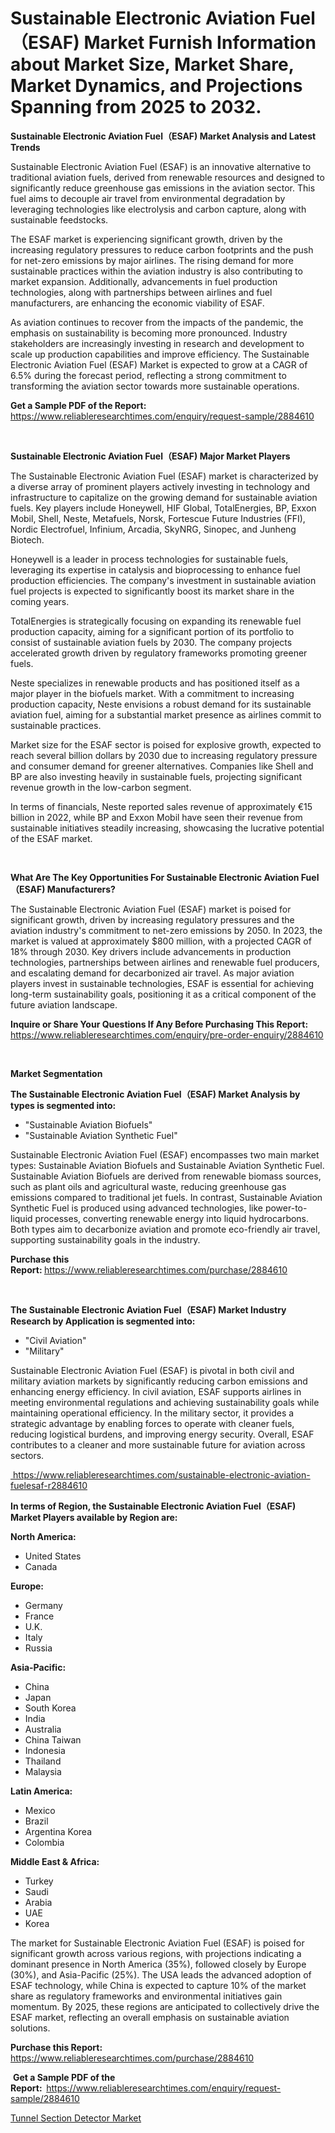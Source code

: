 <p><h1>Sustainable Electronic Aviation Fuel（ESAF) Market Furnish Information about Market Size, Market Share, Market Dynamics, and Projections Spanning from 2025 to 2032.</h1></p><p><strong>Sustainable Electronic Aviation Fuel（ESAF) Market Analysis and Latest Trends</strong></p>
<p><p>Sustainable Electronic Aviation Fuel (ESAF) is an innovative alternative to traditional aviation fuels, derived from renewable resources and designed to significantly reduce greenhouse gas emissions in the aviation sector. This fuel aims to decouple air travel from environmental degradation by leveraging technologies like electrolysis and carbon capture, along with sustainable feedstocks.</p><p>The ESAF market is experiencing significant growth, driven by the increasing regulatory pressures to reduce carbon footprints and the push for net-zero emissions by major airlines. The rising demand for more sustainable practices within the aviation industry is also contributing to market expansion. Additionally, advancements in fuel production technologies, along with partnerships between airlines and fuel manufacturers, are enhancing the economic viability of ESAF.</p><p>As aviation continues to recover from the impacts of the pandemic, the emphasis on sustainability is becoming more pronounced. Industry stakeholders are increasingly investing in research and development to scale up production capabilities and improve efficiency. The Sustainable Electronic Aviation Fuel (ESAF) Market is expected to grow at a CAGR of 6.5% during the forecast period, reflecting a strong commitment to transforming the aviation sector towards more sustainable operations.</p></p>
<p><strong>Get a Sample PDF of the Report:&nbsp;</strong> <a href="https://www.reliableresearchtimes.com/enquiry/request-sample/2884610?utm_campaign=3184&utm_medium=2&utm_source=Github&utm_content=ia&utm_term=13032025&utm_id=sustainable-electronic-aviation-fuelesaf">https://www.reliableresearchtimes.com/enquiry/request-sample/2884610</a></p>
<p>&nbsp;</p>
<p><strong>Sustainable Electronic Aviation Fuel（ESAF) Major Market Players</strong></p>
<p><p>The Sustainable Electronic Aviation Fuel (ESAF) market is characterized by a diverse array of prominent players actively investing in technology and infrastructure to capitalize on the growing demand for sustainable aviation fuels. Key players include Honeywell, HIF Global, TotalEnergies, BP, Exxon Mobil, Shell, Neste, Metafuels, Norsk, Fortescue Future Industries (FFI), Nordic Electrofuel, Infinium, Arcadia, SkyNRG, Sinopec, and Junheng Biotech.</p><p>Honeywell is a leader in process technologies for sustainable fuels, leveraging its expertise in catalysis and bioprocessing to enhance fuel production efficiencies. The company's investment in sustainable aviation fuel projects is expected to significantly boost its market share in the coming years.</p><p>TotalEnergies is strategically focusing on expanding its renewable fuel production capacity, aiming for a significant portion of its portfolio to consist of sustainable aviation fuels by 2030. The company projects accelerated growth driven by regulatory frameworks promoting greener fuels.</p><p>Neste specializes in renewable products and has positioned itself as a major player in the biofuels market. With a commitment to increasing production capacity, Neste envisions a robust demand for its sustainable aviation fuel, aiming for a substantial market presence as airlines commit to sustainable practices.</p><p>Market size for the ESAF sector is poised for explosive growth, expected to reach several billion dollars by 2030 due to increasing regulatory pressure and consumer demand for greener alternatives. Companies like Shell and BP are also investing heavily in sustainable fuels, projecting significant revenue growth in the low-carbon segment.</p><p>In terms of financials, Neste reported sales revenue of approximately €15 billion in 2022, while BP and Exxon Mobil have seen their revenue from sustainable initiatives steadily increasing, showcasing the lucrative potential of the ESAF market.</p></p>
<p>&nbsp;</p>
<p><strong>What Are The Key Opportunities For Sustainable Electronic Aviation Fuel（ESAF) Manufacturers?</strong></p>
<p><p>The Sustainable Electronic Aviation Fuel (ESAF) market is poised for significant growth, driven by increasing regulatory pressures and the aviation industry's commitment to net-zero emissions by 2050. In 2023, the market is valued at approximately $800 million, with a projected CAGR of 18% through 2030. Key drivers include advancements in production technologies, partnerships between airlines and renewable fuel producers, and escalating demand for decarbonized air travel. As major aviation players invest in sustainable technologies, ESAF is essential for achieving long-term sustainability goals, positioning it as a critical component of the future aviation landscape.</p></p>
<p><strong>Inquire or Share Your Questions If Any Before Purchasing This Report:</strong> <a href="https://www.reliableresearchtimes.com/enquiry/pre-order-enquiry/2884610?utm_campaign=3184&utm_medium=2&utm_source=Github&utm_content=ia&utm_term=13032025&utm_id=sustainable-electronic-aviation-fuelesaf">https://www.reliableresearchtimes.com/enquiry/pre-order-enquiry/2884610</a></p>
<p>&nbsp;</p>
<p><strong>Market Segmentation</strong></p>
<p><strong>The Sustainable Electronic Aviation Fuel（ESAF) Market Analysis by types is segmented into:</strong></p>
<p><ul><li>"Sustainable Aviation Biofuels"</li><li>"Sustainable Aviation Synthetic Fuel"</li></ul></p>
<p><p>Sustainable Electronic Aviation Fuel (ESAF) encompasses two main market types: Sustainable Aviation Biofuels and Sustainable Aviation Synthetic Fuel. Sustainable Aviation Biofuels are derived from renewable biomass sources, such as plant oils and agricultural waste, reducing greenhouse gas emissions compared to traditional jet fuels. In contrast, Sustainable Aviation Synthetic Fuel is produced using advanced technologies, like power-to-liquid processes, converting renewable energy into liquid hydrocarbons. Both types aim to decarbonize aviation and promote eco-friendly air travel, supporting sustainability goals in the industry.</p></p>
<p><strong>Purchase this Report:&nbsp;</strong><a href="https://www.reliableresearchtimes.com/purchase/2884610?utm_campaign=3184&utm_medium=2&utm_source=Github&utm_content=ia&utm_term=13032025&utm_id=sustainable-electronic-aviation-fuelesaf">https://www.reliableresearchtimes.com/purchase/2884610</a></p>
<p>&nbsp;</p>
<p><strong>The Sustainable Electronic Aviation Fuel（ESAF) Market Industry Research by Application is segmented into:</strong></p>
<p><ul><li>"Civil Aviation"</li><li>"Military"</li></ul></p>
<p><p>Sustainable Electronic Aviation Fuel (ESAF) is pivotal in both civil and military aviation markets by significantly reducing carbon emissions and enhancing energy efficiency. In civil aviation, ESAF supports airlines in meeting environmental regulations and achieving sustainability goals while maintaining operational efficiency. In the military sector, it provides a strategic advantage by enabling forces to operate with cleaner fuels, reducing logistical burdens, and improving energy security. Overall, ESAF contributes to a cleaner and more sustainable future for aviation across sectors.</p></p>
<p><a href="https://www.reliableresearchtimes.com/sustainable-electronic-aviation-fuelesaf-r2884610?utm_campaign=3184&utm_medium=2&utm_source=Github&utm_content=ia&utm_term=13032025&utm_id=sustainable-electronic-aviation-fuelesaf">&nbsp;https://www.reliableresearchtimes.com/sustainable-electronic-aviation-fuelesaf-r2884610</a></p>
<p><strong>In terms of Region, the Sustainable Electronic Aviation Fuel（ESAF) Market Players available by Region are:</strong></p>
<p>
    <p> <strong> North America: </strong>
        <ul>
            <li>United States</li>
            <li>Canada</li>
        </ul>
        </p> 
    <p> <strong> Europe: </strong>
        <ul>
            <li>Germany</li>
            <li>France</li>
            <li>U.K.</li>
            <li>Italy</li>
            <li>Russia</li>
        </ul>
        </p> 
    <p> <strong> Asia-Pacific: </strong>
        <ul>
            <li>China</li>
            <li>Japan</li>
            <li>South Korea</li>
            <li>India</li>
            <li>Australia</li>
            <li>China Taiwan</li>
            <li>Indonesia</li>
            <li>Thailand</li>
            <li>Malaysia</li>
        </ul>
        </p> 
    <p> <strong> Latin America: </strong>
        <ul>
            <li>Mexico</li>
            <li>Brazil</li>
            <li>Argentina Korea</li>
            <li>Colombia</li>
        </ul>
        </p> 
    <p> <strong> Middle East & Africa: </strong>
        <ul>
            <li>Turkey</li>
            <li>Saudi</li>
            <li>Arabia</li>
            <li>UAE</li>
            <li>Korea</li>
        </ul>
    </p>
    </p>
<p><p>The market for Sustainable Electronic Aviation Fuel (ESAF) is poised for significant growth across various regions, with projections indicating a dominant presence in North America (35%), followed closely by Europe (30%), and Asia-Pacific (25%). The USA leads the advanced adoption of ESAF technology, while China is expected to capture 10% of the market share as regulatory frameworks and environmental initiatives gain momentum. By 2025, these regions are anticipated to collectively drive the ESAF market, reflecting an overall emphasis on sustainable aviation solutions.</p></p>
<p><strong>Purchase this Report: </strong><a href="https://www.reliableresearchtimes.com/purchase/2884610?utm_campaign=3184&utm_medium=2&utm_source=Github&utm_content=ia&utm_term=13032025&utm_id=sustainable-electronic-aviation-fuelesaf">https://www.reliableresearchtimes.com/purchase/2884610</a></p>
<p>&nbsp;<strong>Get a Sample PDF of the Report:&nbsp;&nbsp;</strong><a href="https://www.reliableresearchtimes.com/enquiry/request-sample/2884610?utm_campaign=3184&utm_medium=2&utm_source=Github&utm_content=ia&utm_term=13032025&utm_id=sustainable-electronic-aviation-fuelesaf">https://www.reliableresearchtimes.com/enquiry/request-sample/2884610</a></p>
<p><strong></strong></p>
<p><p><a href="https://github.com/momossidram/Market-Research-Report-List-1/blob/main/tunnel-section-detector-market.md?utm_campaign=3184&utm_medium=2&utm_source=Github&utm_content=ia&utm_term=13032025&utm_id=sustainable-electronic-aviation-fuelesaf">Tunnel Section Detector Market</a></p></p>